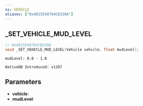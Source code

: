 ```yaml
---
ns: VEHICLE
aliases: ["0x4D15E49764CB328A"]
---
```

## _SET_VEHICLE_MUD_LEVEL

```c
// 0x4D15E49764CB328A
void _SET_VEHICLE_MUD_LEVEL(Vehicle vehicle, float mudLevel);
```

```
mudLevel: 0.0 - 1.0

NativeDB Introduced: v1207
```

## Parameters
* **vehicle**:
* **mudLevel**:
